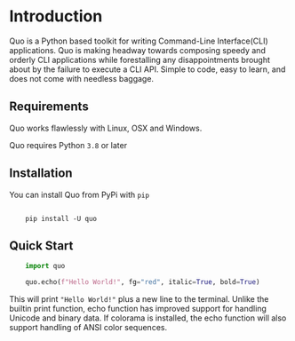 Introduction
============
Quo is a Python based toolkit for writing Command-Line Interface(CLI) applications. Quo is making headway towards composing speedy and orderly CLI applications while forestalling any disappointments brought about by the failure to execute a CLI API. Simple to code, easy to learn, and does not come with needless baggage.


Requirements
------------

Quo works flawlessly with Linux, OSX and Windows.

Quo requires Python ``3.8`` or later

Installation
------------

You can install Quo from PyPi with `pip`

```console

    pip install -U quo
```

Quick Start
-----------
```python
    import quo

    quo.echo(f"Hello World!", fg="red", italic=True, bold=True)
```

This will print ``"Hello World!"`` plus a new line to the terminal. Unlike the builtin print function, echo function has improved support for handling Unicode and binary data. If colorama is installed, the echo function will also support handling of ANSI color sequences.

